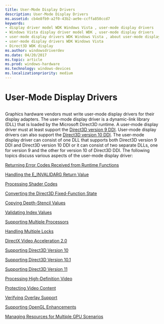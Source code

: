 ```yaml
---
title: User-Mode Display Drivers
description: User-Mode Display Drivers
ms.assetid: cb4e8fb9-a2f0-43b2-ae9e-ccffa850ccd7
keywords:
- display driver model WDK Windows Vista , user-mode display drivers
- Windows Vista display driver model WDK , user-mode display drivers
- user-mode display drivers WDK Windows Vista , about user-mode display drivers
- user-mode display drivers WDK Windows Vista
- Direct3D WDK display
ms.author: windowsdriverdev
ms.date: 04/20/2017
ms.topic: article
ms.prod: windows-hardware
ms.technology: windows-devices
ms.localizationpriority: medium
---
```


# User-Mode Display Drivers


## <span id="ddk_user_mode_display_drivers_gg"></span><span id="DDK_USER_MODE_DISPLAY_DRIVERS_GG"></span>


Graphics hardware vendors must write user-mode display drivers for their display adapters. The user-mode display driver is a dynamic-link library (DLL) that is loaded by the Microsoft Direct3D runtime. A user-mode display driver must at least support the [Direct3D version 9 DDI](https://msdn.microsoft.com/library/windows/hardware/ff552927). User-mode display drivers can also support the [Direct3D version 10 DDI](https://msdn.microsoft.com/library/windows/hardware/ff552909). The user-mode display driver can consist of one DLL that supports both Direct3D version 9 DDI and Direct3D version 10 DDI or it can consist of two separate DLLs, one for version 9 and the other for version 10 of Direct3D DDI. The following topics discuss various aspects of the user-mode display driver:

[Returning Error Codes Received from Runtime Functions](returning-error-codes-received-from-runtime-functions.md)

[Handling the E\_INVALIDARG Return Value](handling-the-e-invalidarg-return-value.md)

[Processing Shader Codes](processing-shader-codes.md)

[Converting the Direct3D Fixed-Function State](converting-the-direct3d-fixed-function-state.md)

[Copying Depth-Stencil Values](copying-depth-stencil-values.md)

[Validating Index Values](validating-index-values.md)

[Supporting Multiple Processors](supporting-multiple-processors.md)

[Handling Multiple Locks](handling-multiple-locks.md)

[DirectX Video Acceleration 2.0](directx-video-acceleration-2-0.md)

[Supporting Direct3D Version 10](supporting-direct3d-version-10.md)

[Supporting Direct3D Version 10.1](supporting-direct3d-version-10-1.md)

[Supporting Direct3D Version 11](supporting-direct3d-version-11.md)

[Processing High-Definition Video](processing-high-definition-video.md)

[Protecting Video Content](protecting-video-content.md)

[Verifying Overlay Support](verifying-overlay-support.md)

[Supporting OpenGL Enhancements](supporting-opengl-enhancements.md)

[Managing Resources for Multiple GPU Scenarios](managing-resources-for-multiple-gpu-scenarios.md)

 

 





